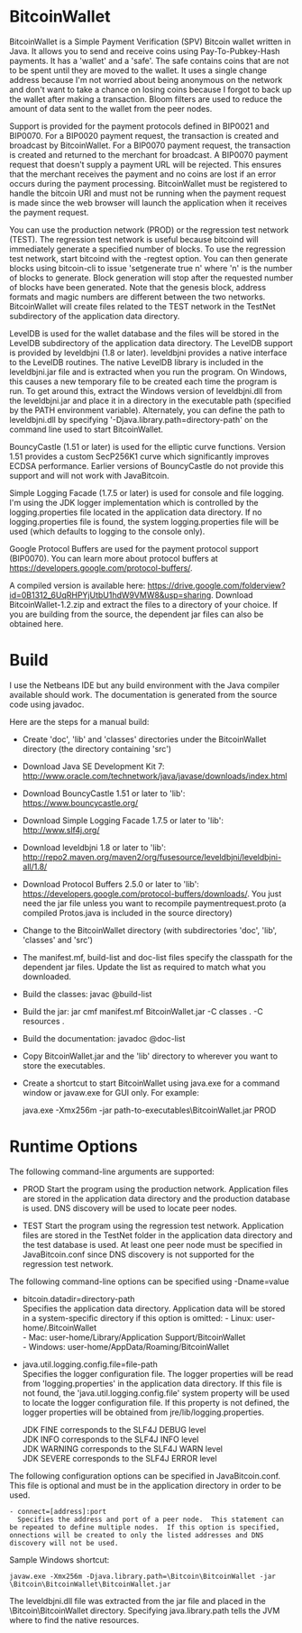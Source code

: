 BitcoinWallet
=============

BitcoinWallet is a Simple Payment Verification (SPV) Bitcoin wallet written in Java.  It allows you to send and receive coins using Pay-To-Pubkey-Hash payments.  It has a 'wallet' and a 'safe'.  The safe contains coins that are not to be spent until they are moved to the wallet.  It uses a single change address because I'm not worried about being anonymous on the network and don't want to take a chance on losing coins because I forgot to back up the wallet after making a transaction.  Bloom filters are used to reduce the amount of data sent to the wallet from the peer nodes.

Support is provided for the payment protocols defined in BIP0021 and BIP0070.  For a BIP0020 payment request, the transaction is created and broadcast by BitcoinWallet.  For a BIP0070 payment request, the transaction is created and returned to the merchant for broadcast.  A BIP0070 payment request that doesn't supply a payment URL will be rejected.  This ensures that the merchant receives the payment and no coins are lost if an error occurs during the payment processing.  BitcoinWallet must be registered to handle the bitcoin URI and must not be running when the payment request is made since the web browser will launch the application when it receives the payment request.

You can use the production network (PROD) or the regression test network (TEST).  The regression test network is useful because bitcoind will immediately generate a specified number of blocks.  To use the regression test network, start bitcoind with the -regtest option.  You can then generate blocks using bitcoin-cli to issue 'setgenerate true n' where 'n' is the number of blocks to generate.  Block generation will stop after the requested number of blocks have been generated.  Note that the genesis block, address formats and magic numbers are different between the two networks.  BitcoinWallet will create files related to the TEST network in the TestNet subdirectory of the application data directory.

LevelDB is used for the wallet database and the files will be stored in the LevelDB subdirectory of the application data directory.  The LevelDB support is provided by leveldbjni (1.8 or later).  leveldbjni provides a native interface to the LevelDB routines.  The native LevelDB library is included in the leveldbjni.jar file and is extracted when you run the program.  On Windows, this causes a new temporary file to be created each time the program is run.  To get around this, extract the Windows version of leveldbjni.dll from the leveldbjni.jar and place it in a directory in the executable path (specified by the PATH environment variable).  Alternately, you can define the path to leveldbjni.dll by specifying '-Djava.library.path=directory-path' on the command line used to start BitcoinWallet.

BouncyCastle (1.51 or later) is used for the elliptic curve functions.  Version 1.51 provides a custom SecP256K1 curve which significantly improves ECDSA performance.  Earlier versions of BouncyCastle do not provide this support and will not work with JavaBitcoin.

Simple Logging Facade (1.7.5 or later) is used for console and file logging.  I'm using the JDK logger implementation which is controlled by the logging.properties file located in the application data directory.  If no logging.properties file is found, the system logging.properties file will be used (which defaults to logging to the console only).

Google Protocol Buffers are used for the payment protocol support (BIP0070).  You can learn more about protocol buffers at https://developers.google.com/protocol-buffers/.

A compiled version is available here: https://drive.google.com/folderview?id=0B1312_6UqRHPYjUtbU1hdW9VMW8&usp=sharing.  Download BitcoinWallet-1.2.zip and extract the files to a directory of your choice.  If you are building from the source, the dependent jar files can also be obtained here.


Build
=====

I use the Netbeans IDE but any build environment with the Java compiler available should work.  The documentation is generated from the source code using javadoc.

Here are the steps for a manual build:

  - Create 'doc', 'lib' and 'classes' directories under the BitcoinWallet directory (the directory containing 'src')
  - Download Java SE Development Kit 7: http://www.oracle.com/technetwork/java/javase/downloads/index.html
  - Download BouncyCastle 1.51 or later to 'lib': https://www.bouncycastle.org/
  - Download Simple Logging Facade 1.7.5 or later to 'lib': http://www.slf4j.org/
  - Download leveldbjni 1.8 or later to 'lib': http://repo2.maven.org/maven2/org/fusesource/leveldbjni/leveldbjni-all/1.8/
  - Download Protocol Buffers 2.5.0 or later to 'lib': https://developers.google.com/protocol-buffers/downloads/.  You just need the jar file unless you want to recompile paymentrequest.proto (a compiled Protos.java is included in the source directory)
  - Change to the BitcoinWallet directory (with subdirectories 'doc', 'lib', 'classes' and 'src')
  - The manifest.mf, build-list and doc-list files specify the classpath for the dependent jar files.  Update the list as required to match what you downloaded.
  - Build the classes: javac @build-list
  - Build the jar: jar cmf manifest.mf BitcoinWallet.jar -C classes . -C resources .
  - Build the documentation: javadoc @doc-list
  - Copy BitcoinWallet.jar and the 'lib' directory to wherever you want to store the executables.
  - Create a shortcut to start BitcoinWallet using java.exe for a command window or javaw.exe for GUI only.  For example:
  
      java.exe -Xmx256m -jar path-to-executables\BitcoinWallet.jar PROD


Runtime Options
===============

The following command-line arguments are supported:
	
  - PROD
    Start the program using the production network. Application files are stored in the application data directory and the production database is used. DNS discovery will be used to locate peer nodes.
	
  - TEST
    Start the program using the regression test network. Application files are stored in the TestNet folder in the application data directory and the test database is used. At least one peer node must be specified in JavaBitcoin.conf since DNS discovery is not supported for the regression test network.

The following command-line options can be specified using -Dname=value

  - bitcoin.datadir=directory-path	
    Specifies the application data directory. Application data will be stored in a system-specific directory if this option is omitted:
	    - Linux: user-home/.BitcoinWallet	
		- Mac: user-home/Library/Application Support/BitcoinWallet	
		- Windows: user-home/AppData/Roaming/BitcoinWallet	
	
  - java.util.logging.config.file=file-path		
    Specifies the logger configuration file. The logger properties will be read from 'logging.properties' in the application data directory. If this file is not found, the 'java.util.logging.config.file' system property will be used to locate the logger configuration file. If this property is not defined, the logger properties will be obtained from jre/lib/logging.properties.
	
    JDK FINE corresponds to the SLF4J DEBUG level	
	JDK INFO corresponds to the SLF4J INFO level	
	JDK WARNING corresponds to the SLF4J WARN level		
	JDK SEVERE corresponds to the SLF4J ERROR level		

The following configuration options can be specified in JavaBitcoin.conf.  This file is optional and must be in the application directory in order to be used.

	- connect=[address]:port		
	  Specifies the address and port of a peer node.  This statement can be repeated to define multiple nodes.  If this option is specified, onnections will be created to only the listed addresses and DNS discovery will not be used.
		
Sample Windows shortcut:

	javaw.exe -Xmx256m -Djava.library.path=\Bitcoin\BitcoinWallet -jar \Bitcoin\BitcoinWallet\BitcoinWallet.jar

The leveldbjni.dll file was extracted from the jar file and placed in the \Bitcoin\BitcoinWallet directory.  Specifying java.library.path tells the JVM where to find the native resources.
